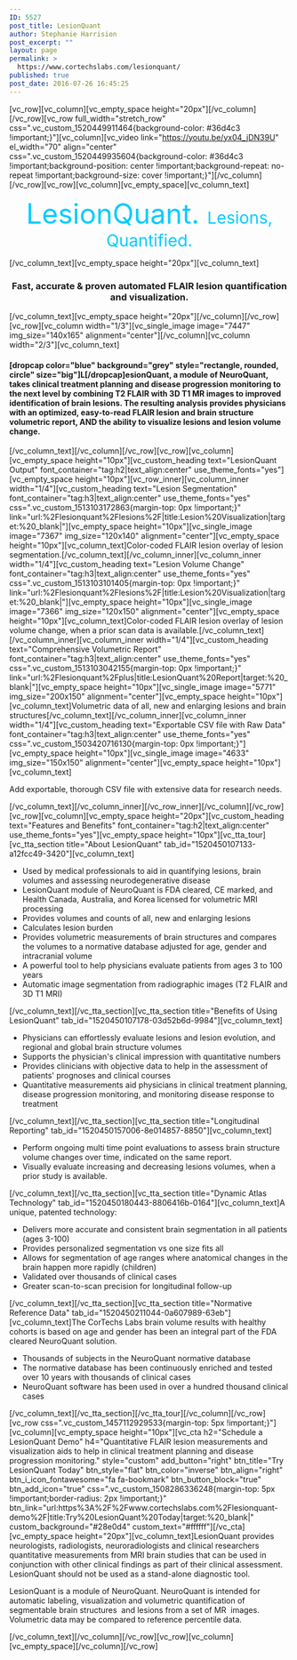 ```yaml
---
ID: 5527
post_title: LesionQuant
author: Stephanie Harrision
post_excerpt: ""
layout: page
permalink: >
  https://www.cortechslabs.com/lesionquant/
published: true
post_date: 2016-07-26 16:45:25
---
```

[vc_row][vc_column][vc_empty_space height="20px"][/vc_column][/vc_row][vc_row full_width="stretch_row" css=".vc_custom_1520449911464{background-color: #36d4c3 !important;}"][vc_column][vc_video link="https://youtu.be/yx04_jDN39U" el_width="70" align="center" css=".vc_custom_1520449935604{background-color: #36d4c3 !important;background-position: center !important;background-repeat: no-repeat !important;background-size: cover !important;}"][/vc_column][/vc_row][vc_row][vc_column][vc_empty_space][vc_column_text]
<p style="text-align: center;"><span style="text-align: center; font-size: 50px; color: #00ccff;"> LesionQuant. </span><span style="text-align: center; font-size: 30px; color: #00ccff;">Lesions, Quantified.</span></p>
[/vc_column_text][vc_empty_space height="20px"][vc_column_text]
<h3 style="text-align: center;">Fast, accurate &amp; proven automated FLAIR lesion quantification and visualization.</h3>
[/vc_column_text][vc_empty_space height="20px"][/vc_column][/vc_row][vc_row][vc_column width="1/3"][vc_single_image image="7447" img_size="140x165" alignment="center"][/vc_column][vc_column width="2/3"][vc_column_text]
<h4>[dropcap color="blue" background="grey" style="rectangle, rounded, circle" size="big"]L[/dropcap]esionQuant, a module of NeuroQuant, takes <strong>clinical treatment planning and disease progression monitoring</strong> to the next level by combining <strong>T2 FLAIR with 3D T1 MR images to improved identification of brain lesions</strong>. The resulting analysis provides physicians with an optimized, easy-to-read <strong>FLAIR lesion and brain structure volumetric report</strong>, AND the ability to <strong>visualize lesions and lesion volume change</strong>.</h4>
[/vc_column_text][/vc_column][/vc_row][vc_row][vc_column][vc_empty_space height="10px"][vc_custom_heading text="LesionQuant Output" font_container="tag:h2|text_align:center" use_theme_fonts="yes"][vc_empty_space height="10px"][vc_row_inner][vc_column_inner width="1/4"][vc_custom_heading text="Lesion Segmentation" font_container="tag:h3|text_align:center" use_theme_fonts="yes" css=".vc_custom_1513103172863{margin-top: 0px !important;}" link="url:%2Flesionquant%2Flesions%2F|title:Lesion%20Visualization|target:%20_blank|"][vc_empty_space height="10px"][vc_single_image image="7367" img_size="120x140" alignment="center"][vc_empty_space height="10px"][vc_column_text]Color-coded FLAIR lesion overlay of lesion segmentation.[/vc_column_text][/vc_column_inner][vc_column_inner width="1/4"][vc_custom_heading text="Lesion Volume Change" font_container="tag:h3|text_align:center" use_theme_fonts="yes" css=".vc_custom_1513103101405{margin-top: 0px !important;}" link="url:%2Flesionquant%2Flesions%2F|title:Lesion%20Visualization|target:%20_blank|"][vc_empty_space height="10px"][vc_single_image image="7366" img_size="120x150" alignment="center"][vc_empty_space height="10px"][vc_column_text]Color-coded FLAIR lesion overlay of lesion volume change, when a prior scan data is available.[/vc_column_text][/vc_column_inner][vc_column_inner width="1/4"][vc_custom_heading text="Comprehensive Volumetric Report" font_container="tag:h3|text_align:center" use_theme_fonts="yes" css=".vc_custom_1513103042155{margin-top: 0px !important;}" link="url:%2Flesionquant%2Fplus|title:LesionQuant%20Report|target:%20_blank|"][vc_empty_space height="10px"][vc_single_image image="5771" img_size="200x150" alignment="center"][vc_empty_space height="10px"][vc_column_text]Volumetric data of all, new and enlarging lesions and brain structures[/vc_column_text][/vc_column_inner][vc_column_inner width="1/4"][vc_custom_heading text="Exportable CSV file with Raw Data" font_container="tag:h3|text_align:center" use_theme_fonts="yes" css=".vc_custom_1503420716130{margin-top: 0px !important;}"][vc_empty_space height="10px"][vc_single_image image="4633" img_size="150x150" alignment="center"][vc_empty_space height="10px"][vc_column_text]

Add exportable, thorough CSV file with extensive data for research needs.

[/vc_column_text][/vc_column_inner][/vc_row_inner][/vc_column][/vc_row][vc_row][vc_column][vc_empty_space height="20px"][vc_custom_heading text="Features and Benefits" font_container="tag:h2|text_align:center" use_theme_fonts="yes"][vc_empty_space height="10px"][vc_tta_tour][vc_tta_section title="About LesionQuant" tab_id="1520450107133-a12fcc49-3420"][vc_column_text]
<ul>
 	<li>Used by medical professionals to aid in quantifying lesions, brain volumes and assessing neurodegenerative disease</li>
 	<li>LesionQuant module of NeuroQuant is FDA cleared, CE marked, and Health Canada, Australia, and Korea licensed for volumetric MRI processing</li>
 	<li>Provides volumes and counts of all, new and enlarging lesions</li>
 	<li>Calculates lesion burden</li>
 	<li>Provides volumetric measurements of brain structures and compares the volumes to a normative database adjusted for age, gender and intracranial volume</li>
 	<li>A powerful tool to help physicians evaluate patients from ages 3 to 100 years</li>
 	<li>Automatic image segmentation from radiographic images (T2 FLAIR and 3D T1 MRI)</li>
</ul>
[/vc_column_text][/vc_tta_section][vc_tta_section title="Benefits of Using LesionQuant" tab_id="1520450107178-03d52b6d-9984"][vc_column_text]
<ul>
 	<li>Physicians can effortlessly evaluate lesions and lesion evolution, and regional and global brain structure volumes</li>
 	<li>Supports the physician's clinical impression with quantitative numbers</li>
 	<li>Provides clinicians with objective data to help in the assessment of patients' prognoses and clinical courses</li>
 	<li>Quantitative measurements aid physicians in clinical treatment planning, disease progression monitoring, and monitoring disease response to treatment</li>
</ul>
[/vc_column_text][/vc_tta_section][vc_tta_section title="Longitudinal Reporting" tab_id="1520450157006-8e014857-8850"][vc_column_text]
<ul>
 	<li>Perform ongoing multi time point evaluations to assess brain structure volume changes over time, indicated on the same report.</li>
 	<li>Visually evaluate increasing and decreasing lesions volumes, when a prior study is available.</li>
</ul>
[/vc_column_text][/vc_tta_section][vc_tta_section title="Dynamic Atlas Technology" tab_id="1520450180443-8806416b-0164"][vc_column_text]A unique, patented technology:
<ul>
 	<li>Delivers more accurate and consistent brain segmentation in all patients (ages 3-100)</li>
 	<li>Provides personalized segmentation vs one size fits all</li>
 	<li>Allows for segmentation of age ranges where anatomical changes in the brain happen more rapidly (children)</li>
 	<li>Validated over thousands of clinical cases</li>
 	<li>Greater scan-to-scan precision for longitudinal follow-up</li>
</ul>
[/vc_column_text][/vc_tta_section][vc_tta_section title="Normative Reference Data" tab_id="1520450211044-0a607989-63eb"][vc_column_text]The CorTechs Labs brain volume results with healthy cohorts is based on age and gender has been an integral part of the FDA cleared NeuroQuant solution.
<ul>
 	<li>Thousands of subjects in the NeuroQuant normative database</li>
 	<li>The normative database has been continuously enriched and tested over 10 years with thousands of clinical cases</li>
 	<li>NeuroQuant software has been used in over a hundred thousand clinical cases</li>
</ul>
[/vc_column_text][/vc_tta_section][/vc_tta_tour][/vc_column][/vc_row][vc_row css=".vc_custom_1457112929533{margin-top: 5px !important;}"][vc_column][vc_empty_space height="10px"][vc_cta h2="Schedule a LesionQuant Demo" h4="Quantitative FLAIR lesion measurements and visualization aids to help in clinical treatment planning and disease progression monitoring." style="custom" add_button="right" btn_title="Try LesionQuant Today" btn_style="flat" btn_color="inverse" btn_align="right" btn_i_icon_fontawesome="fa fa-bookmark" btn_button_block="true" btn_add_icon="true" css=".vc_custom_1508286336248{margin-top: 5px !important;border-radius: 2px !important;}" btn_link="url:https%3A%2F%2Fwww.cortechslabs.com%2Flesionquant-demo%2F|title:Try%20LesionQuant%20Today|target:%20_blank|" custom_background="#28e0d4" custom_text="#ffffff"][/vc_cta][vc_empty_space height="20px"][vc_column_text]LesionQuant provides neurologists, radiologists, neuroradiologists and clinical researchers quantitative measurements from MRI brain studies that can be used in conjunction with other clinical findings as part of their clinical assessment. LesionQuant should not be used as a stand-alone diagnostic tool.
<p class="m8928474905673055566gmail-p1">LesionQuant is a module of NeuroQuant. NeuroQuant is intended for automatic labeling, visualization and volumetric quantification of segmentable brain structures  and lesions from a set of MR  images. Volumetric data may be compared to reference percentile data.</p>
[/vc_column_text][/vc_column][/vc_row][vc_row][vc_column][vc_empty_space][/vc_column][/vc_row]
